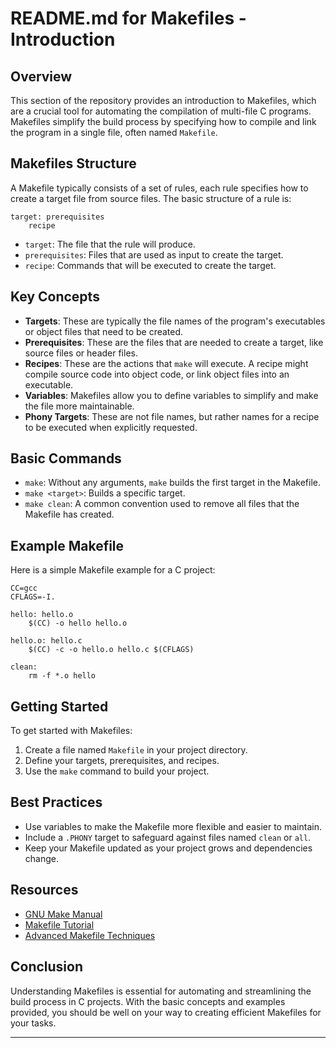 
# README.md for Makefiles - Introduction

## Overview
This section of the repository provides an introduction to Makefiles, which are a crucial tool for automating the compilation of multi-file C programs. Makefiles simplify the build process by specifying how to compile and link the program in a single file, often named `Makefile`.

## Makefiles Structure
A Makefile typically consists of a set of rules, each rule specifies how to create a target file from source files. The basic structure of a rule is:

```
target: prerequisites
    recipe
```

- `target`: The file that the rule will produce.
- `prerequisites`: Files that are used as input to create the target.
- `recipe`: Commands that will be executed to create the target.

## Key Concepts
- **Targets**: These are typically the file names of the program's executables or object files that need to be created.
- **Prerequisites**: These are the files that are needed to create a target, like source files or header files.
- **Recipes**: These are the actions that `make` will execute. A recipe might compile source code into object code, or link object files into an executable.
- **Variables**: Makefiles allow you to define variables to simplify and make the file more maintainable.
- **Phony Targets**: These are not file names, but rather names for a recipe to be executed when explicitly requested.

## Basic Commands
- `make`: Without any arguments, `make` builds the first target in the Makefile.
- `make <target>`: Builds a specific target.
- `make clean`: A common convention used to remove all files that the Makefile has created.

## Example Makefile
Here is a simple Makefile example for a C project:

```
CC=gcc
CFLAGS=-I.

hello: hello.o
    $(CC) -o hello hello.o

hello.o: hello.c
    $(CC) -c -o hello.o hello.c $(CFLAGS)

clean:
    rm -f *.o hello
```

## Getting Started
To get started with Makefiles:
1. Create a file named `Makefile` in your project directory.
2. Define your targets, prerequisites, and recipes.
3. Use the `make` command to build your project.

## Best Practices
- Use variables to make the Makefile more flexible and easier to maintain.
- Include a `.PHONY` target to safeguard against files named `clean` or `all`.
- Keep your Makefile updated as your project grows and dependencies change.

## Resources
- [GNU Make Manual](https://www.gnu.org/software/make/manual/make.html)
- [Makefile Tutorial](https://makefiletutorial.com/)
- [Advanced Makefile Techniques](http://www.oreilly.com/catalog/make3/book/)

## Conclusion
Understanding Makefiles is essential for automating and streamlining the build process in C projects. With the basic concepts and examples provided, you should be well on your way to creating efficient Makefiles for your tasks.

---
